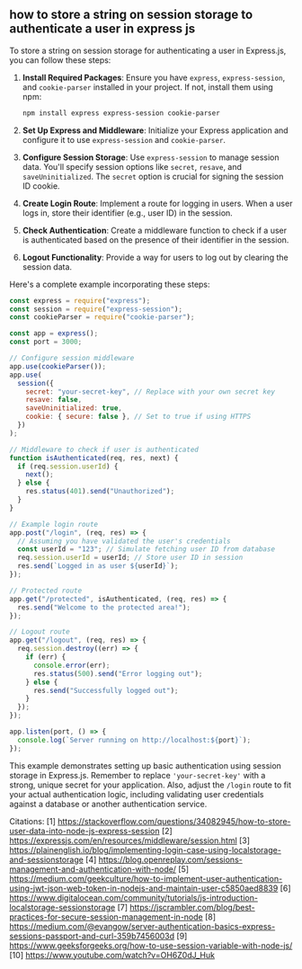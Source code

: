 ## how to store a string on session storage to authenticate a user in express js

To store a string on session storage for authenticating a user in Express.js, you can follow these steps:

1. **Install Required Packages**: Ensure you have `express`, `express-session`, and `cookie-parser` installed in your project. If not, install them using npm:

   ```bash
   npm install express express-session cookie-parser
   ```

2. **Set Up Express and Middleware**: Initialize your Express application and configure it to use `express-session` and `cookie-parser`.

3. **Configure Session Storage**: Use `express-session` to manage session data. You'll specify session options like `secret`, `resave`, and `saveUninitialized`. The `secret` option is crucial for signing the session ID cookie.

4. **Create Login Route**: Implement a route for logging in users. When a user logs in, store their identifier (e.g., user ID) in the session.

5. **Check Authentication**: Create a middleware function to check if a user is authenticated based on the presence of their identifier in the session.

6. **Logout Functionality**: Provide a way for users to log out by clearing the session data.

Here's a complete example incorporating these steps:

```javascript
const express = require("express");
const session = require("express-session");
const cookieParser = require("cookie-parser");

const app = express();
const port = 3000;

// Configure session middleware
app.use(cookieParser());
app.use(
  session({
    secret: "your-secret-key", // Replace with your own secret key
    resave: false,
    saveUninitialized: true,
    cookie: { secure: false }, // Set to true if using HTTPS
  })
);

// Middleware to check if user is authenticated
function isAuthenticated(req, res, next) {
  if (req.session.userId) {
    next();
  } else {
    res.status(401).send("Unauthorized");
  }
}

// Example login route
app.post("/login", (req, res) => {
  // Assuming you have validated the user's credentials
  const userId = "123"; // Simulate fetching user ID from database
  req.session.userId = userId; // Store user ID in session
  res.send(`Logged in as user ${userId}`);
});

// Protected route
app.get("/protected", isAuthenticated, (req, res) => {
  res.send("Welcome to the protected area!");
});

// Logout route
app.get("/logout", (req, res) => {
  req.session.destroy((err) => {
    if (err) {
      console.error(err);
      res.status(500).send("Error logging out");
    } else {
      res.send("Successfully logged out");
    }
  });
});

app.listen(port, () => {
  console.log(`Server running on http://localhost:${port}`);
});
```

This example demonstrates setting up basic authentication using session storage in Express.js. Remember to replace `'your-secret-key'` with a strong, unique secret for your application. Also, adjust the `/login` route to fit your actual authentication logic, including validating user credentials against a database or another authentication service.

Citations:
[1] https://stackoverflow.com/questions/34082945/how-to-store-user-data-into-node-js-express-session
[2] https://expressjs.com/en/resources/middleware/session.html
[3] https://plainenglish.io/blog/implementing-login-case-using-localstorage-and-sessionstorage
[4] https://blog.openreplay.com/sessions-management-and-authentication-with-node/
[5] https://medium.com/geekculture/how-to-implement-user-authentication-using-jwt-json-web-token-in-nodejs-and-maintain-user-c5850aed8839
[6] https://www.digitalocean.com/community/tutorials/js-introduction-localstorage-sessionstorage
[7] https://jscrambler.com/blog/best-practices-for-secure-session-management-in-node
[8] https://medium.com/@evangow/server-authentication-basics-express-sessions-passport-and-curl-359b7456003d
[9] https://www.geeksforgeeks.org/how-to-use-session-variable-with-node-js/
[10] https://www.youtube.com/watch?v=OH6Z0dJ_Huk
